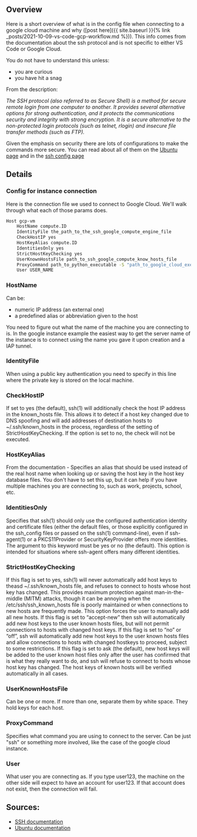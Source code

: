 ## Overview
Here is a short overview of what is in the config file when 
connecting to a google cloud machine and why 
([post here]({{ site.baseurl }}{% link _posts/2021-10-09-vs-code-gcp-workflow.md %})).
This info comes from the documentation about the ssh protocol and 
is not specific to either VS Code or Google Cloud. 

You do not have to understand this unless:
- you are curious
- you have hit a snag 

From the description: 

*The SSH protocol (also referred to as Secure Shell) is a method for secure remote login from one computer to another. It provides several alternative options for strong authentication, and it protects the communications security and integrity with strong encryption. It is a secure alternative to the non-protected login protocols (such as telnet, rlogin) and insecure file transfer methods (such as FTP).*

Given the emphasis on security there are lots of configurations to make the 
commands more secure. You can read about all of them on the
[Ubuntu page](https://manpages.ubuntu.com/manpages/focal/en/man5/ssh_config.5.html)
and in the [ssh config page](https://www.ssh.com/academy/ssh/config)

## Details
### Config for instance connection
Here is the connection file we used to connect to Google Cloud.
We'll walk through what each of those params does.
```bash
Host gcp-vm
    HostName compute.ID
    IdentityFile the_path_to_the_ssh_google_compute_engine_file
    CheckHostIP yes
    HostKeyAlias compute.ID
    IdentitiesOnly yes
    StrictHostKeyChecking yes
    UserKnownHostsFile path_to_ssh_google_compute_know_hosts_file
    ProxyCommand path_to_python_executable -S "path_to_google_cloud_executable" compute start-iap-tunnel INSTANCE_NAME %p --listen-on-stdin --project=PROJECT_NAME --zone=ZONE --verbosity=warning 
    User USER_NAME
```
### HostName
Can be:
- numeric IP address (an external one)
- a predefined alias or abbreviation given to the host

You need to figure out what the name of the machine you are connecting to is. 
In the google instance example the easiest way to get the server name of the
instance is to connect using the name you gave it upon creation and a IAP tunnel.

### IdentityFile
When using a public key authentication you need to specify in this line where the 
private key is stored on the local machine.

### CheckHostIP
If set to yes (the default), ssh(1) will additionally check the host IP address in
the known_hosts file.  This allows it to detect if a host key changed due to DNS
spoofing and will add addresses of destination hosts to ~/.ssh/known_hosts in the
process, regardless of the setting of StrictHostKeyChecking.  If the option is set
to no, the check will not be executed.

### HostKeyAlias
From the documentation - Specifies an alias that should be used instead of the real
host name when looking up or saving the host key in the host key database files.
You don't have to set this up, but it can help if you have multiple machines you 
are connecting to, such as work, projects, school, etc.

### IdentitiesOnly
Specifies that ssh(1) should only use the configured authentication identity and
certificate files (either the default files, or those explicitly configured in the
ssh_config files or passed on the ssh(1) command-line), even if ssh-agent(1) or a
PKCS11Provider or SecurityKeyProvider offers more identities.  The argument to this
keyword must be yes or no (the default).  This option is intended for situations
where ssh-agent offers many different identities.

### StrictHostKeyChecking
If this flag is set to yes, ssh(1) will never automatically add host keys to theasd
~/.ssh/known_hosts file, and refuses to connect to hosts whose host key has changed.
This provides maximum protection against man-in-the-middle (MITM) attacks, though it
can be annoying when the /etc/ssh/ssh_known_hosts file is poorly maintained or when
connections to new hosts are frequently made.  This option forces the user to
manually add all new hosts.
If this flag is set to “accept-new” then ssh will automatically add new host keys to
the user known hosts files, but will not permit connections to hosts with changed
host keys.  If this flag is set to “no” or “off”, ssh will automatically add new
host keys to the user known hosts files and allow connections to hosts with changed
hostkeys to proceed, subject to some restrictions.  If this flag is set to ask (the
default), new host keys will be added to the user known host files only after the
user has confirmed that is what they really want to do, and ssh will refuse to
connect to hosts whose host key has changed.  The host keys of known hosts will be
verified automatically in all cases.

### UserKnownHostsFile
Can be one or more. If more than one, separate them by white space.
They hold keys for each host. 

### ProxyCommand
Specifies what command you are using to connect to the server. Can be just "ssh" or 
something more involved, like the case of the google cloud instance.

### User
What user you are connecting as. If you type user123, the machine on the other side will
expect to have an account for user123. If that account does not exist, then the connection
will fail.

## Sources:
- [SSH documentation](https://www.ssh.com/academy/ssh/protocol)
- [Ubuntu documentation](https://manpages.ubuntu.com/manpages/focal/en/man5/ssh_config.5.html)